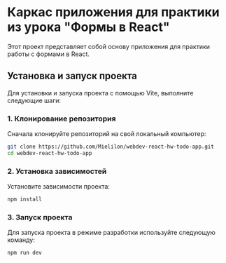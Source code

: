 # Каркас приложения для практики из урока "Формы в React"

Этот проект представляет собой основу приложения для практики работы с формами в React.


## Установка и запуск проекта

Для установки и запуска проекта с помощью Vite, выполните следующие шаги:

### 1. Клонирование репозитория

Сначала клонируйте репозиторий на свой локальный компьютер:

```bash
git clone https://github.com/Mielilon/webdev-react-hw-todo-app.git
cd webdev-react-hw-todo-app
```

### 2. Установка зависимостей

Установите зависимости проекта:

```bash
npm install
```

### 3. Запуск проекта

Для запуска проекта в режиме разработки используйте следующую команду:

```bash
npm run dev
```